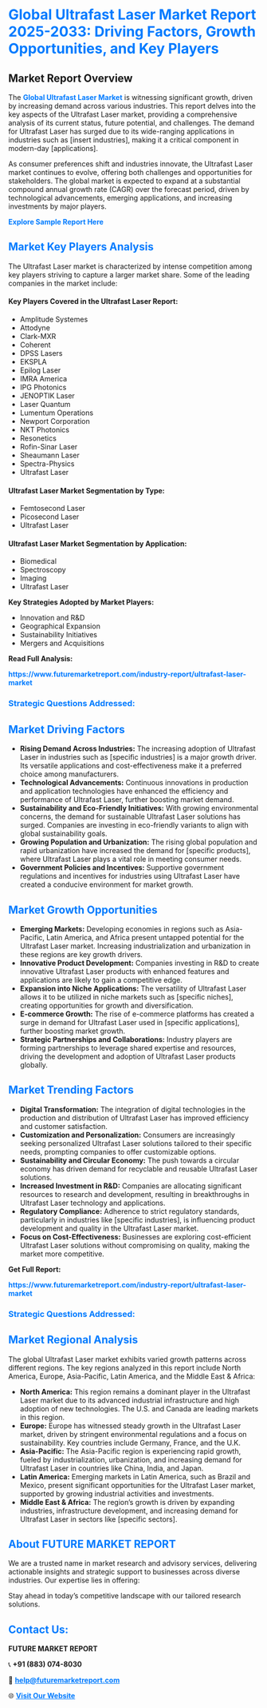 <h1 style="color: #007BFF;">Global Ultrafast Laser Market Report 2025-2033: Driving Factors, Growth Opportunities, and Key Players</h1>

<section id="overview">
<h2>Market Report Overview</h2>
<p>The <a href="https://www.futuremarketreport.com/industry-report/ultrafast-laser-market" style="color: #007BFF; text-decoration: none;"><strong>Global Ultrafast Laser Market</strong></a> is witnessing significant growth, driven by increasing demand across various industries. This report delves into the key aspects of the Ultrafast Laser market, providing a comprehensive analysis of its current status, future potential, and challenges. The demand for Ultrafast Laser has surged due to its wide-ranging applications in industries such as [insert industries], making it a critical component in modern-day [applications].</p>
<p>As consumer preferences shift and industries innovate, the Ultrafast Laser market continues to evolve, offering both challenges and opportunities for stakeholders. The global market is expected to expand at a substantial compound annual growth rate (CAGR) over the forecast period, driven by technological advancements, emerging applications, and increasing investments by major players.</p>
</section>

<section id="overview">
<p><a href="https://www.futuremarketreport.com/request-sample/reportId=105492" style="color: #007BFF; text-decoration: none;"><strong>Explore Sample Report Here</strong></a></p>
</section>

<section id="key-players">
<h2 style="color: #007BFF;">Market Key Players Analysis</h2>
<p>The Ultrafast Laser market is characterized by intense competition among key players striving to capture a larger market share. Some of the leading companies in the market include:</p>
<h4>Key Players Covered in the Ultrafast Laser Report:</h4>
<ul><li>Amplitude Systemes</li><li>Attodyne</li><li>Clark-MXR</li><li>Coherent</li><li>DPSS Lasers</li><li>EKSPLA</li><li>Epilog Laser</li><li>IMRA America</li><li>IPG Photonics</li><li>JENOPTIK Laser</li><li>Laser Quantum</li><li>Lumentum Operations</li><li>Newport Corporation</li><li>NKT Photonics</li><li>Resonetics</li><li>Rofin-Sinar Laser</li><li>Sheaumann Laser</li><li>Spectra-Physics</li><li>Ultrafast Laser</li></ul>
<h4>Ultrafast Laser Market Segmentation by Type:</h4>
<ul><li>Femtosecond Laser</li><li>Picosecond Laser</li><li>Ultrafast Laser</li></ul>

<h4>Ultrafast Laser Market Segmentation by Application:</h4>
<ul><li>Biomedical</li><li>Spectroscopy</li><li>Imaging</li><li>Ultrafast Laser</li></ul>
<p><strong>Key Strategies Adopted by Market Players:</strong></p>
<ul>
<li>Innovation and R&D</li>
<li>Geographical Expansion</li>
<li>Sustainability Initiatives</li>
<li>Mergers and Acquisitions</li>
</ul>
</section>

<section>
<p><strong>Read Full Analysis: </strong></p><a href="https://www.futuremarketreport.com/industry-report/ultrafast-laser-market" style="color: #007BFF; text-decoration: none;"><strong>https://www.futuremarketreport.com/industry-report/ultrafast-laser-market</strong></a>
<h3 style="color: #007BFF;">Strategic Questions Addressed:</h3>
</section>

<section id="driving-factors">
<h2 style="color: #007BFF;">Market Driving Factors</h2>
<ul>
<li><strong>Rising Demand Across Industries:</strong> The increasing adoption of Ultrafast Laser in industries such as [specific industries] is a major growth driver. Its versatile applications and cost-effectiveness make it a preferred choice among manufacturers.</li>
<li><strong>Technological Advancements:</strong> Continuous innovations in production and application technologies have enhanced the efficiency and performance of Ultrafast Laser, further boosting market demand.</li>
<li><strong>Sustainability and Eco-Friendly Initiatives:</strong> With growing environmental concerns, the demand for sustainable Ultrafast Laser solutions has surged. Companies are investing in eco-friendly variants to align with global sustainability goals.</li>
<li><strong>Growing Population and Urbanization:</strong> The rising global population and rapid urbanization have increased the demand for [specific products], where Ultrafast Laser plays a vital role in meeting consumer needs.</li>
<li><strong>Government Policies and Incentives:</strong> Supportive government regulations and incentives for industries using Ultrafast Laser have created a conducive environment for market growth.</li>
</ul>
</section>

<section id="growth-opportunities">
<h2 style="color: #007BFF;">Market Growth Opportunities</h2>
<ul>
<li><strong>Emerging Markets:</strong> Developing economies in regions such as Asia-Pacific, Latin America, and Africa present untapped potential for the Ultrafast Laser market. Increasing industrialization and urbanization in these regions are key growth drivers.</li>
<li><strong>Innovative Product Development:</strong> Companies investing in R&D to create innovative Ultrafast Laser products with enhanced features and applications are likely to gain a competitive edge.</li>
<li><strong>Expansion into Niche Applications:</strong> The versatility of Ultrafast Laser allows it to be utilized in niche markets such as [specific niches], creating opportunities for growth and diversification.</li>
<li><strong>E-commerce Growth:</strong> The rise of e-commerce platforms has created a surge in demand for Ultrafast Laser used in [specific applications], further boosting market growth.</li>
<li><strong>Strategic Partnerships and Collaborations:</strong> Industry players are forming partnerships to leverage shared expertise and resources, driving the development and adoption of Ultrafast Laser products globally.</li>
</ul>
</section>

<section id="trending-factors">
<h2 style="color: #007BFF;">Market Trending Factors</h2>
<ul>
<li><strong>Digital Transformation:</strong> The integration of digital technologies in the production and distribution of Ultrafast Laser has improved efficiency and customer satisfaction.</li>
<li><strong>Customization and Personalization:</strong> Consumers are increasingly seeking personalized Ultrafast Laser solutions tailored to their specific needs, prompting companies to offer customizable options.</li>
<li><strong>Sustainability and Circular Economy:</strong> The push towards a circular economy has driven demand for recyclable and reusable Ultrafast Laser solutions.</li>
<li><strong>Increased Investment in R&D:</strong> Companies are allocating significant resources to research and development, resulting in breakthroughs in Ultrafast Laser technology and applications.</li>
<li><strong>Regulatory Compliance:</strong> Adherence to strict regulatory standards, particularly in industries like [specific industries], is influencing product development and quality in the Ultrafast Laser market.</li>
<li><strong>Focus on Cost-Effectiveness:</strong> Businesses are exploring cost-efficient Ultrafast Laser solutions without compromising on quality, making the market more competitive.</li>
</ul>
</section>

<section>
<p><strong>Get Full Report: </strong></p><a href="https://www.futuremarketreport.com/industry-report/ultrafast-laser-market" style="color: #007BFF; text-decoration: none;"><strong>https://www.futuremarketreport.com/industry-report/ultrafast-laser-market</strong></a>
<h3 style="color: #007BFF;">Strategic Questions Addressed:</h3>
</section>


<section id="regional-analysis">
<h2 style="color: #007BFF;">Market Regional Analysis</h2>
<p>The global Ultrafast Laser market exhibits varied growth patterns across different regions. The key regions analyzed in this report include North America, Europe, Asia-Pacific, Latin America, and the Middle East & Africa:</p>
<ul>
<li><strong>North America:</strong> This region remains a dominant player in the Ultrafast Laser market due to its advanced industrial infrastructure and high adoption of new technologies. The U.S. and Canada are leading markets in this region.</li>
<li><strong>Europe:</strong> Europe has witnessed steady growth in the Ultrafast Laser market, driven by stringent environmental regulations and a focus on sustainability. Key countries include Germany, France, and the U.K.</li>
<li><strong>Asia-Pacific:</strong> The Asia-Pacific region is experiencing rapid growth, fueled by industrialization, urbanization, and increasing demand for Ultrafast Laser in countries like China, India, and Japan.</li>
<li><strong>Latin America:</strong> Emerging markets in Latin America, such as Brazil and Mexico, present significant opportunities for the Ultrafast Laser market, supported by growing industrial activities and investments.</li>
<li><strong>Middle East & Africa:</strong> The region’s growth is driven by expanding industries, infrastructure development, and increasing demand for Ultrafast Laser in sectors like [specific sectors].</li>
</ul>
</section>

<footer>
<h2 style="color: #007BFF;">About FUTURE MARKET REPORT</h2>
<p>We are a trusted name in market research and advisory services, delivering actionable insights and strategic support to businesses across diverse industries. Our expertise lies in offering:</p>

<p>Stay ahead in today’s competitive landscape with our tailored research solutions.</p>

<h2 style="color: #007BFF;">Contact Us:</h2>
<p><strong>FUTURE MARKET REPORT</strong></p>
<p>📞 <strong>+91 (883) 074-8030</strong></p>
<p>📧 <strong><a href="mailto:help@futuremarketreport.com" style="color: #007BFF;">help@futuremarketreport.com</a></strong></p>
<p>🌐 <strong><a href="https://www.futuremarketreport.com/" style="color: #007BFF;">Visit Our Website</a></strong></p>
</footer>